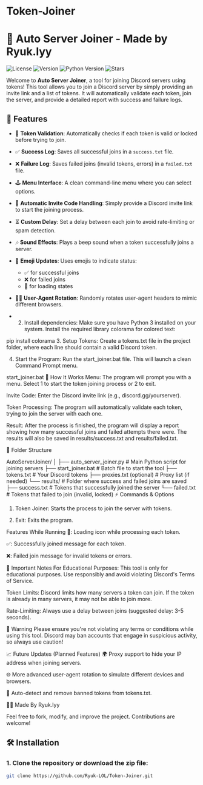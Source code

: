 # Token-Joiner

# 🚀 **Auto Server Joiner** - Made by Ryuk.lyy

![License](https://img.shields.io/github/license/Ryuk-LOL/Token-Joiner?color=blue)
![Version](https://img.shields.io/badge/version-1.0-green)
![Python Version](https://img.shields.io/badge/python-3.8%2B-blue)
![Stars](https://img.shields.io/github/stars/Ryuk-LOL/Token-Joiner?style=social)

Welcome to **Auto Server Joiner**, a tool for joining Discord servers using tokens! This tool allows you to join a Discord server by simply providing an invite link and a list of tokens. It will automatically validate each token, join the server, and provide a detailed report with success and failure logs.

## 🎯 **Features**
- 📝 **Token Validation**: Automatically checks if each token is valid or locked before trying to join.
- ✅ **Success Log**: Saves all successful joins in a `success.txt` file.
- ❌ **Failure Log**: Saves failed joins (invalid tokens, errors) in a `failed.txt` file.
- 🕹 **Menu Interface**: A clean command-line menu where you can select options.
- 🐣 **Automatic Invite Code Handling**: Simply provide a Discord invite link to start the joining process.
- ⏳ **Custom Delay**: Set a delay between each join to avoid rate-limiting or spam detection.
- 🎶 **Sound Effects**: Plays a beep sound when a token successfully joins a server.
- 🎨 **Emoji Updates**: Uses emojis to indicate status:
  - ✅ for successful joins
  - ❌ for failed joins
  - 🔄 for loading states
- 🧑‍💻 **User-Agent Rotation**: Randomly rotates user-agent headers to mimic different browsers.

- 2. Install dependencies:
Make sure you have Python 3 installed on your system. Install the required library colorama for colored text:


pip install colorama
3. Setup Tokens:
Create a tokens.txt file in the project folder, where each line should contain a valid Discord token.

4. Start the Program:
Run the start_joiner.bat file. This will launch a clean Command Prompt menu.


start_joiner.bat
🔧 How It Works
Menu: The program will prompt you with a menu. Select 1 to start the token joining process or 2 to exit.

Invite Code: Enter the Discord invite link (e.g., discord.gg/yourserver).

Token Processing: The program will automatically validate each token, trying to join the server with each one.

Result: After the process is finished, the program will display a report showing how many successful joins and failed attempts there were. The results will also be saved in results/success.txt and results/failed.txt.

📂 Folder Structure

AutoServerJoiner/
│
├── auto_server_joiner.py      # Main Python script for joining servers
├── start_joiner.bat           # Batch file to start the tool
├── tokens.txt                 # Your Discord tokens
├── proxies.txt (optional)    # Proxy list (if needed)
└── results/                   # Folder where success and failed joins are saved
    ├── success.txt            # Tokens that successfully joined the server
    └── failed.txt             # Tokens that failed to join (invalid, locked)
⚡ Commands & Options
1. Token Joiner: Starts the process to join the server with tokens.

2. Exit: Exits the program.

Features While Running
🔄: Loading icon while processing each token.

✅: Successfully joined message for each token.

❌: Failed join message for invalid tokens or errors.

🧠 Important Notes
For Educational Purposes: This tool is only for educational purposes. Use responsibly and avoid violating Discord's Terms of Service.

Token Limits: Discord limits how many servers a token can join. If the token is already in many servers, it may not be able to join more.

Rate-Limiting: Always use a delay between joins (suggested delay: 3-5 seconds).

🚨 Warning
Please ensure you're not violating any terms or conditions while using this tool. Discord may ban accounts that engage in suspicious activity, so always use caution!

📈 Future Updates (Planned Features)
🌍 Proxy support to hide your IP address when joining servers.

🌐 More advanced user-agent rotation to simulate different devices and browsers.

🔑 Auto-detect and remove banned tokens from tokens.txt.

👨‍💻 Made By
Ryuk.lyy

Feel free to fork, modify, and improve the project. Contributions are welcome!

## 🛠 **Installation**

### 1. **Clone the repository** or download the zip file:
```bash
git clone https://github.com/Ryuk-LOL/Token-Joiner.git
